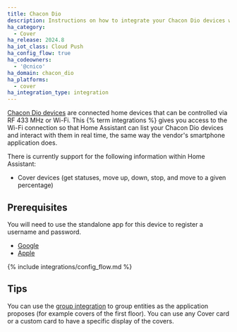 ```yaml
---
title: Chacon Dio
description: Instructions on how to integrate your Chacon Dio devices within Home Assistant.
ha_category:
  - Cover
ha_release: 2024.8
ha_iot_class: Cloud Push
ha_config_flow: true
ha_codeowners:
  - '@cnico'
ha_domain: chacon_dio
ha_platforms:
  - cover
ha_integration_type: integration
---
```


[Chacon Dio devices](https://chacon.com/en/) are connected home devices that can be controlled via RF 433 MHz or Wi-Fi.
This {% term integrations %} gives you access to the Wi-Fi connection so that Home Assistant can list your Chacon Dio devices and interact with them in real time, the same way the vendor's smartphone application does.

There is currently support for the following information within Home Assistant:

- Cover devices (get statuses, move up, down, stop, and move to a given percentage)

## Prerequisites

You will need to use the standalone app for this device to register a username and password.

- [Google](https://play.google.com/store/apps/details?id=com.chacon.dioone&hl=en)
- [Apple](https://apps.apple.com/fr/app/dio-one/id1493503504?l=en)

{% include integrations/config_flow.md %}

## Tips

You can use the [group integration](/integrations/group) to group entities as the application proposes (for example covers of the first floor).
You can use any Cover card or a custom card to have a specific display of the covers.
